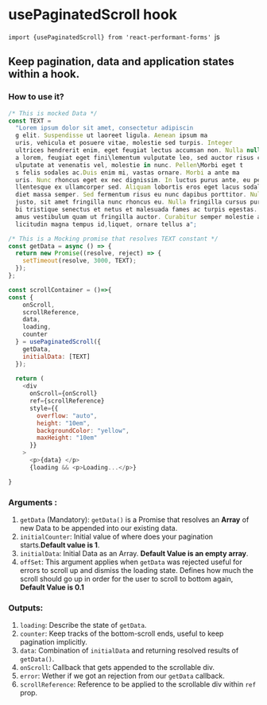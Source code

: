 # usePaginatedScroll hook

```import {usePaginatedScroll} from 'react-performant-forms' ```js

## Keep pagination, data and application states within a hook.

### How to use it?
```js
/* This is mocked Data */
const TEXT =
  "Lorem ipsum dolor sit amet, consectetur adipiscin
  g elit. Suspendisse ut laoreet ligula. Aenean ipsum ma
  uris, vehicula et posuere vitae, molestie sed turpis. Integer
  ultrices hendrerit enim, eget feugiat lectus accumsan non. Nulla null
  a lorem, feugiat eget fini\lementum vulputate leo, sed auctor risus commodo vitae. In erat sapien, v
  ulputate at venenatis vel, molestie in nunc. Pellen\Morbi eget t
  s felis sodales ac.Duis enim mi, vastas ornare. Morbi a ante ma
  uris. Nunc rhoncus eget ex nec dignissim. In luctus purus ante, eu pe
  llentesque ex ullamcorper sed. Aliquam lobortis eros eget lacus sodales, et imper
  diet massa semper. Sed fermentum risus eu nunc dapibus porttitor. Nulla imperdiet lacus
  justo, sit amet fringilla nunc rhoncus eu. Nulla fringilla cursus purus. Pellentesque habitant mor
  bi tristique senectus et netus et malesuada fames ac turpis egestas. Viv
  amus vestibulum quam ut fringilla auctor. Curabitur semper molestie arcu, vel sol
  licitudin magna tempus id,liquet, ornare tellus a";

/* This is a Mocking promise that resolves TEXT constant */
const getData = async () => {
  return new Promise((resolve, reject) => {
    setTimeout(resolve, 3000, TEXT);
  });
};

const scrollContainer = ()=>{
const {
    onScroll,
    scrollReference,
    data,
    loading,
    counter
  } = usePaginatedScroll({
    getData,
    initialData: [TEXT]
  });
  
  return (
    <div
      onScroll={onScroll}
      ref={scrollReference}
      style={{
        overflow: "auto",
        height: "10em",
        backgroundColor: "yellow",
        maxHeight: "10em"
      }}
    >
      <p>{data} </p>
      {loading && <p>Loading...</p>}

}
```
### Arguments :
1. `getData` (Mandatory): `getData()` is a Promise that resolves an **Array** of new Data to be appended into our existing data.
2. `initialCounter`: Initial value of where does your pagination starts.**Default value is 1**.
3. `initialData`: Initial Data as an Array. **Default Value is an empty array**.
4. `offSet`: This argument applies when `getData` was rejected useful for errors to scroll up and dismiss the loading state. Defines how much the scroll should go up
in order for the user to scroll to bottom again, **Default Value is 0.1**

### Outputs:
1. `loading`: Describe the state of `getData`.
2. `counter`: Keep tracks of the bottom-scroll ends, useful to keep pagination implicitly.
3. `data`: Combination of `initialData` and returning resolved results of `getData()`.
4. `onScroll`: Callback that gets appended to the scrollable div.
5. `error`: Wether if we got an rejection from our `getData` callback.
6. `scrollReference`: Reference to be applied to the scrollable div within `ref` prop.




